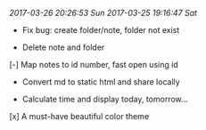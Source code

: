 *2017-03-26 20:26:53 Sun*
*2017-03-25 19:16:47 Sat*

- Fix bug: create folder/note, folder not exist

- Delete note and folder

[-] Map notes to id number, fast open using id

- Convert md to static html and share locally

- Calculate time and display today, tomorrow...

[x] A must-have beautiful color theme
